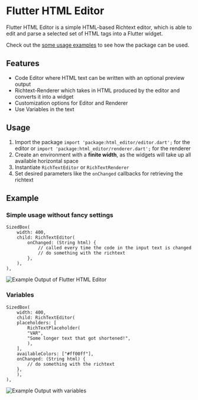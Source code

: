 # Flutter HTML Editor

Flutter HTML Editor is a simple HTML-based Richtext editor, which is able to edit and parse a selected set of HTML tags into a Flutter widget. 

Check out the [some usage examples](https://github.com/herrytco/Flutter-HTML-Editor/tree/main/example/lib) to see how the package can be used.

## Features

- Code Editor where HTML text can be written with an optional preview output
- Richtext-Renderer which takes in HTML produced by the editor and converts it into a widget
- Customization options for Editor and Renderer
- Use Variables in the text 

## Usage

1. Import the package ```import 'package:html_editor/editor.dart';``` for the editor or ```import 'package:html_editor/renderer.dart';``` for the renderer
2. Create an environment with a **finite width**, as the widgets will take up all available horizontal space
3. Instantiate ```RichTextEditor``` or ```RichTextRenderer```
4. Set desired parameters like the ```onChanged``` callbacks for retrieving the richtext

## Example


### Simple usage without fancy settings

    SizedBox(
        width: 400,
        child: RichTextEditor(
            onChanged: (String html) {
                // called every time the code in the input text is changed
                // do something with the richtext
            },
        ),
    ),

![Example Output of Flutter HTML Editor](https://github.com/herrytco/Flutter-HTML-Editor/blob/9b8d90fc9b42300e87449a1d3021179fdd35317b/.doc/example1.png?raw=true)

### Variables

    SizedBox(
        width: 400,
        child: RichTextEditor(
        placeholders: [
            RichTextPlaceholder(
            "VAR",
            "Some longer text that got shortened!",
            ),
        ],
        availableColors: ["#ff00ff"],
        onChanged: (String html) {
            // do something with the richtext
        },
        ),
    ),

![Example Output with variables](https://github.com/herrytco/Flutter-HTML-Editor/blob/main/.doc/example2.png?raw=true)